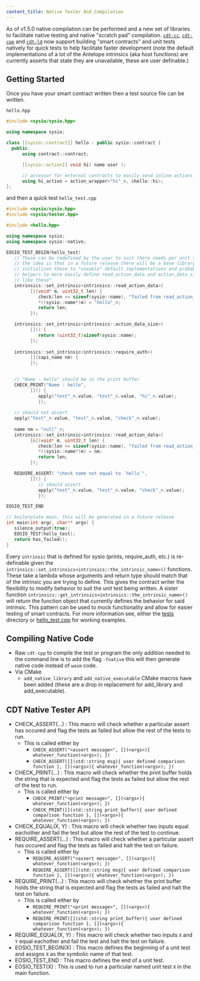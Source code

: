 ```yaml
---
content_title: Native Tester And Compilation
---
```


As of v1.5.0 native compilation can be performed and a new set of libraries to facilitate native testing and native "scratch pad" compilation. [`cdt-cc`](../03_command-reference/cdt-cc.md), [`cdt-cpp`](../03_command-reference/cdt-cpp.md) and [`cdt-ld`](../03_command-reference/cdt-ld.md) now support building "smart contracts" and unit tests natively for quick tests to help facilitate faster development (note the default implementations of a lot of the Antelope intrinsics (aka host functions) are currently asserts that state they are unavailable, these are user definable.)

## Getting Started
Once you have your smart contract written then a test source file can be written.

`hello.hpp`
```c++ 
#include <sysio/sysio.hpp>

using namespace sysio;

class [[sysio::contract]] hello : public sysio::contract {
  public:
      using contract::contract;

      [[sysio::action]] void hi( name user );

      // accessor for external contracts to easily send inline actions to your contract
      using hi_action = action_wrapper<"hi"_n, &hello::hi>;
};
```

and then a quick test
`hello_test.cpp`
```c++
#include <sysio/sysio.hpp>
#include <sysio/tester.hpp>

#include <hello.hpp>

using namespace sysio;
using namespace sysio::native;

EOSIO_TEST_BEGIN(hello_test)
   // These can be redefined by the user to suit there needs per unit test
   // the idea is that in a future release there will be a base library that 
   // initializes these to "useable" default implementations and probably 
   // helpers to more easily define read_action_data and action_data_size intrinsics
   // like these"
   intrinsics::set_intrinsic<intrinsics::read_action_data>(
         [](void* m, uint32_t len) {
            check(len <= sizeof(sysio::name), "failed from read_action_data");
            *((sysio::name*)m) = "hello"_n;
            return len; 
         });

   intrinsics::set_intrinsic<intrinsics::action_data_size>(
         []() {
            return (uint32_t)sizeof(sysio::name);
         });
   
   intrinsics::set_intrinsic<intrinsics::require_auth>(
         [](capi_name nm) {
         });

   
   // "Name : hello" should be in the print buffer
   CHECK_PRINT("Name : hello",
         []() {
            apply("test"_n.value, "test"_n.value, "hi"_n.value);
            });
           
   // should not assert
   apply("test"_n.value, "test"_n.value, "check"_n.value);
   
   name nm = "null"_n;
   intrinsics::set_intrinsic<intrinsics::read_action_data>(
         [&](void* m, uint32_t len) {
            check(len <= sizeof(sysio::name), "failed from read_action_data");
            *((sysio::name*)m) = nm;
            return len; 
         });

   REQUIRE_ASSERT( "check name not equal to `hello`",
         []() {
            // should assert
            apply("test"_n.value, "test"_n.value, "check"_n.value);
            });

EOSIO_TEST_END

// boilerplate main, this will be generated in a future release
int main(int argc, char** argv) {
   silence_output(true);
   EOSIO_TEST(hello_test);
   return has_failed();
}
```

Every `intrinsic` that is defined for sysio (prints, require_auth, etc.) is re-definable given the `intrinsics::set_intrinsics<intrinsics::the_intrinsic_name>()` functions.  These take a lambda whose arguments and return type should match that of the intrinsic you are trying to define.  This gives the contract writer the flexibility to modify behavior to suit the unit test being written. A sister function `intrinsics::get_intrinsics<intrinsics::the_intrinsic_name>()` will return the function object that currently defines the behavior for said intrinsic.  This pattern can be used to mock functionality and allow for easier testing of smart contracts.  For more information see, either the [tests](https://github.com/AntelopeIO/cdt/tree/main/examples/hello/tests/) directory or [hello_test.cpp](https://github.com/AntelopeIO/cdt/blob/main/examples/hello/tests/hello_test.cpp) for working examples.

## Compiling Native Code
- Raw `cdt-cpp` to compile the test or program the only addition needed to the command line is to add the flag `-fnative` this will then generate native code instead of `wasm` code.
- Via CMake
    - `add_native_library` and `add_native_executable` CMake macros have been added (these are a drop in replacement for add_library and add_executable).

## CDT Native Tester API
- CHECK_ASSERT(...) : This macro will check whether a particular assert has occured and flag the tests as failed but allow the rest of the tests to run.  
    - This is called either by 
        - `CHECK_ASSERT("<assert message>", [](<args>){ whatever_function(<args>); })`
        - `CHECK_ASSERT([](std::string msg){ user defined comparison function }, [](<args>){ whatever_function(<args>); })`
- CHECK_PRINT(...) : This macro will check whether the print buffer holds the string that is expected and flag the tests as failed but allow the rest of the test to run.
    - This is called either by 
        - `CHECK_PRINT("<print message>", [](<args>){ whatever_function(<args>); })`
        - `CHECK_PRINT([](std::string print_buffer){ user defined comparison function }, [](<args>){ whatever_function(<args>); })`
- CHECK_EQUAL(X, Y) : This macro will check whether two inputs equal eachother and fail the test but allow the rest of the test to continue.
- REQUIRE_ASSERT(...) : This macro will check whether a particular assert has occured and flag the tests as failed and halt the test on failure.  
    - This is called either by 
        - `REQUIRE_ASSERT("<assert message>", [](<args>){ whatever_function(<args>); })`
        - `REQUIRE_ASSERT([](std::string msg){ user defined comparison function }, [](<args>){ whatever_function(<args>); })`
- REQUIRE_PRINT(...) : This macro will check whether the print buffer holds the string that is expected and flag the tests as failed and halt the test on failure.
    - This is called either by 
        - `REQUIRE_PRINT("<print message>", [](<args>){ whatever_function(<args>); })`
        - `REQUIRE_PRINT([](std::string print_buffer){ user defined comparison function }, [](<args>){ whatever_function(<args>); })`
- REQUIRE_EQUAL(X, Y) : This macro will check whether two inputs `X` and `Y` equal eachother and fail the test and halt the test on failure.
- EOSIO_TEST_BEGIN(X) : This macro defines the beginning of a unit test and assigns `X` as the symbolic name of that test.
- EOSIO_TEST_END : This macro defines the end of a unit test.
- EOSIO_TEST(X) : This is used to run a particular named unit test `X` in the main function.
